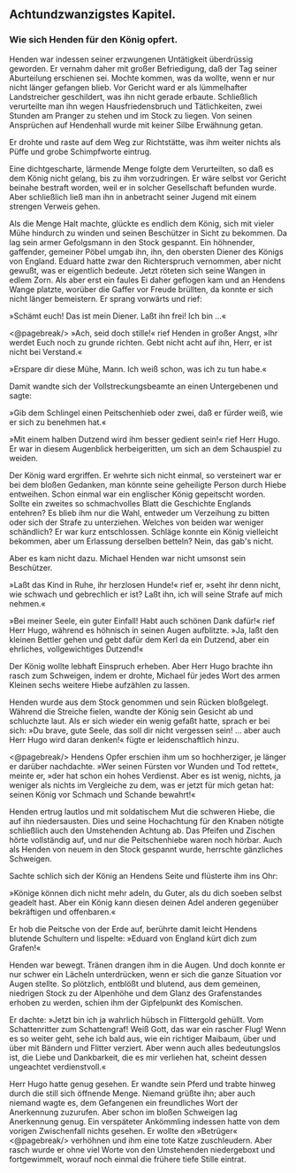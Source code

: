 
<h2>Achtundzwanzigstes Kapitel.</h2>

<h3>Wie sich Henden für den König opfert.</h3>

Henden war indessen seiner erzwungenen Untätigkeit überdrüssig
geworden. Er vernahm daher mit großer Befriedigung, daß der
Tag seiner Aburteilung erschienen sei. Mochte kommen, was da
wollte, wenn er nur nicht länger gefangen blieb. Vor Gericht ward
er als lümmelhafter Landstreicher geschildert, was ihn nicht gerade
erbaute. Schließlich verurteilte man ihn wegen Hausfriedensbruch
und Tätlichkeiten, zwei Stunden am Pranger zu stehen und im
Stock zu liegen. Von seinen Ansprüchen auf Hendenhall wurde mit
keiner Silbe Erwähnung getan.

Er drohte und raste auf dem Weg zur Richtstätte, was ihm weiter
nichts als Püffe und grobe Schimpfworte eintrug.

Eine dichtgescharte, lärmende Menge folgte dem Verurteilten,
so daß es dem König nicht gelang, bis zu ihm vorzudringen. Er
wäre selbst vor Gericht beinahe bestraft worden, weil er in solcher
Gesellschaft befunden wurde. Aber schließlich ließ man ihn in anbetracht
seiner Jugend mit einem strengen Verweis gehen.

Als die Menge Halt machte, glückte es endlich dem König, sich
mit vieler Mühe hindurch zu winden und seinen Beschützer in Sicht
zu bekommen. Da lag sein armer Gefolgsmann in den Stock gespannt.
Ein höhnender, gaffender, gemeiner Pöbel umgab ihn, ihn,
den obersten Diener des Königs von England. Eduard hatte zwar
den Richterspruch vernommen, aber nicht gewußt, was er eigentlich
bedeute. Jetzt röteten sich seine Wangen in edlem Zorn. Als aber
erst ein faules Ei daher geflogen kam und an Hendens Wange platzte,
worüber die Gaffer vor Freude brüllten, da konnte er sich nicht
länger bemeistern. Er sprang vorwärts und rief:

»Schämt euch! Das ist mein Diener. Laßt ihn frei! Ich bin ...«
 
<@pagebreak/>
»Ach, seid doch stille!« rief Henden in großer Angst, »Ihr werdet
Euch noch zu grunde richten. Gebt nicht acht auf ihn, Herr, er ist
nicht bei Verstand.«

»Erspare dir diese Mühe, Mann. Ich weiß schon, was ich zu tun
habe.«

Damit wandte sich der Vollstreckungsbeamte an einen Untergebenen
und sagte:

»Gib dem Schlingel einen Peitschenhieb oder zwei, daß er
fürder weiß, wie er sich zu benehmen hat.«

»Mit einem halben Dutzend wird ihm besser gedient sein!« rief
Herr Hugo. Er war in diesem Augenblick herbeigeritten, um sich
an dem Schauspiel zu weiden.

Der König ward ergriffen. Er wehrte sich nicht einmal, so versteinert
war er bei dem bloßen Gedanken, man könnte seine geheiligte
Person durch Hiebe entweihen. Schon einmal war ein englischer
König gepeitscht worden. Sollte ein zweites so schmachvolles
Blatt die Geschichte Englands entehren? Es blieb ihm nur die Wahl,
entweder um Verzeihung zu bitten oder sich der Strafe zu unterziehen.
Welches von beiden war weniger schändlich? Er war kurz
entschlossen. Schläge konnte ein König vielleicht bekommen, aber
um Erlassung derselben betteln? Nein, das gab's nicht.

Aber es kam nicht dazu. Michael Henden war nicht umsonst
sein Beschützer.

»Laßt das Kind in Ruhe, ihr herzlosen Hunde!« rief er, »seht
ihr denn nicht, wie schwach und gebrechlich er ist? Laßt ihn, ich will
seine Strafe auf mich nehmen.«

»Bei meiner Seele, ein guter Einfall! Habt auch schönen Dank
dafür!« rief Herr Hugo, während es höhnisch in seinen Augen aufblitzte.
»Ja, laßt den kleinen Bettler gehen und gebt dafür dem
Kerl da ein Dutzend, aber ein ehrliches, vollgewichtiges Dutzend!«

Der König wollte lebhaft Einspruch erheben. Aber Herr Hugo
brachte ihn rasch zum Schweigen, indem er drohte, Michael für
jedes Wort des armen Kleinen sechs weitere Hiebe aufzählen zu lassen.

Henden wurde aus dem Stock genommen und sein Rücken bloßgelegt.
Während die Streiche fielen, wandte der König sein Gesicht
ab und schluchzte laut. Als er sich wieder ein wenig gefaßt hatte,
sprach er bei sich: »Du brave, gute Seele, das soll dir nicht vergessen
sein! ... aber auch Herr Hugo wird daran denken!« fügte er leidenschaftlich
hinzu.
 
<@pagebreak/>
Hendens Opfer erschien ihm um so hochherziger, je länger er
darüber nachdachte. »Wer seinen Fürsten vor Wunden und Tod
rettet«, meinte er, »der hat schon ein hohes Verdienst. Aber es ist
wenig, nichts, ja weniger als nichts im Vergleiche zu dem, was er
jetzt für mich getan hat: seinen König vor Schmach und Schande
bewahrt!«

Henden ertrug lautlos und mit soldatischem Mut die schweren
Hiebe, die auf ihn niedersausten. Dies und seine Hochachtung für
den Knaben nötigte schließlich auch den Umstehenden Achtung ab.
Das Pfeifen und Zischen hörte vollständig auf, und nur die Peitschenhiebe
waren noch hörbar. Auch als Henden von neuem in den Stock
gespannt wurde, herrschte gänzliches Schweigen.

Sachte schlich sich der König an Hendens Seite und flüsterte
ihm ins Ohr:

»Könige können dich nicht mehr adeln, du Guter, als du dich
soeben selbst geadelt hast. Aber ein König kann diesen deinen Adel
anderen gegenüber bekräftigen und offenbaren.«

Er hob die Peitsche von der Erde auf, berührte damit leicht
Hendens blutende Schultern und lispelte: »Eduard von England
kürt dich zum Grafen!«

Henden war bewegt. Tränen drangen ihm in die Augen. Und
doch konnte er nur schwer ein Lächeln unterdrücken, wenn er sich
die ganze Situation vor Augen stellte. So plötzlich, entblößt und
blutend, aus dem gemeinen, niedrigen Stock zu der Alpenhöhe und
dem Glanz des Grafenstandes erhoben zu werden, schien ihm der
Gipfelpunkt des Komischen.

Er dachte: »Jetzt bin ich ja wahrlich hübsch in Flittergold gehüllt.
Vom Schattenritter zum Schattengraf! Weiß Gott, das war ein
rascher Flug! Wenn es so weiter geht, sehe ich bald aus, wie ein
richtiger Maibaum, über und über mit Bändern und Flitter verziert.
Aber wenn auch alles bedeutungslos ist, die Liebe und Dankbarkeit,
die es mir verliehen hat, scheint dessen ungeachtet verdienstvoll.«

Herr Hugo hatte genug gesehen. Er wandte sein Pferd und
trabte hinweg durch die still sich öffnende Menge. Niemand grüßte
ihn; aber auch niemand wagte es, dem Gefangenen ein freundliches
Wort der Anerkennung zuzurufen. Aber schon im bloßen Schweigen
lag Anerkennung genug. Ein verspäteter Ankömmling indessen hatte
von dem vorigen Zwischenfall nichts gesehen. Er wollte den »Betrüger«
<@pagebreak/>
verhöhnen und ihm eine tote Katze zuschleudern. Aber rasch
wurde er ohne viel Worte von den Umstehenden niedergeboxt und
fortgewimmelt, worauf noch einmal die frühere tiefe Stille eintrat.

